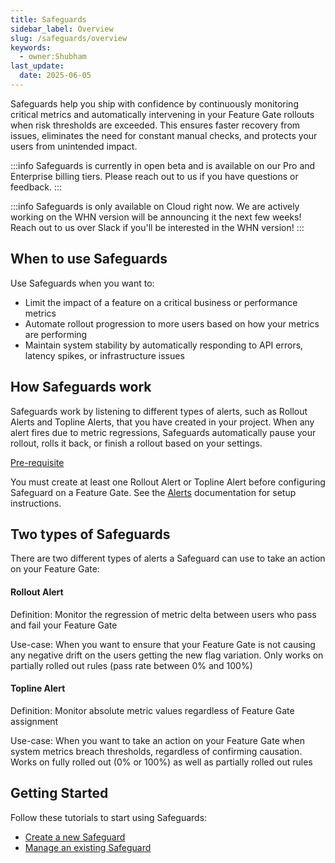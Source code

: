 ```yaml
---
title: Safeguards
sidebar_label: Overview
slug: /safeguards/overview
keywords:
  - owner:Shubham
last_update:
  date: 2025-06-05
---
```


Safeguards help you ship with confidence by continuously monitoring critical metrics and automatically intervening in your Feature Gate rollouts when risk thresholds are exceeded. This ensures faster recovery from issues, eliminates the need for constant manual checks, and protects your users from unintended impact.

:::info
Safeguards is currently in open beta and is available on our Pro and Enterprise billing tiers. Please reach out to us if you have questions or feedback.
:::

:::info
Safeguards is only available on Cloud right now. We are actively working on the WHN version will be announcing it the next few weeks! Reach out to us over Slack if you'll be interested in the WHN version!
:::

## When to use Safeguards
Use Safeguards when you want to:
- Limit the impact of a feature on a critical business or performance metrics
- Automate rollout progression to more users based on how your metrics are performing
- Maintain system stability by automatically responding to API errors, latency spikes, or infrastructure issues

## How Safeguards work
Safeguards work by listening to different types of alerts, such as Rollout Alerts and Topline Alerts, that you have created in your project. When any alert fires due to metric regressions, Safeguards automatically pause your rollout, rolls it back, or finish a rollout based on your settings.

<u> Pre-requisite </u>

You must create at least one Rollout Alert or Topline Alert before configuring Safeguard on a Feature Gate. See the [Alerts](/product-analytics/alerts) documentation for setup instructions.

## Two types of Safeguards
There are two different types of alerts a Safeguard can use to take an action on your Feature Gate:

#### Rollout Alert
Definition: Monitor the regression of metric delta between users who pass and fail your Feature Gate

Use-case: When you want to ensure that your Feature Gate is not causing any negative drift on the users getting the new flag variation. Only works on partially rolled out rules (pass rate between 0% and 100%)

#### Topline Alert
Definition: Monitor absolute metric values regardless of Feature Gate assignment

Use-case: When you want to take an action on your Feature Gate when system metrics breach thresholds, regardless of confirming causation. Works on fully rolled out (0% or 100%) as well as partially rolled out rules

## Getting Started
Follow these tutorials to start using Safeguards:

- [Create a new Safeguard](/safeguards/create)
- [Manage an existing Safeguard](/safeguards/manage)